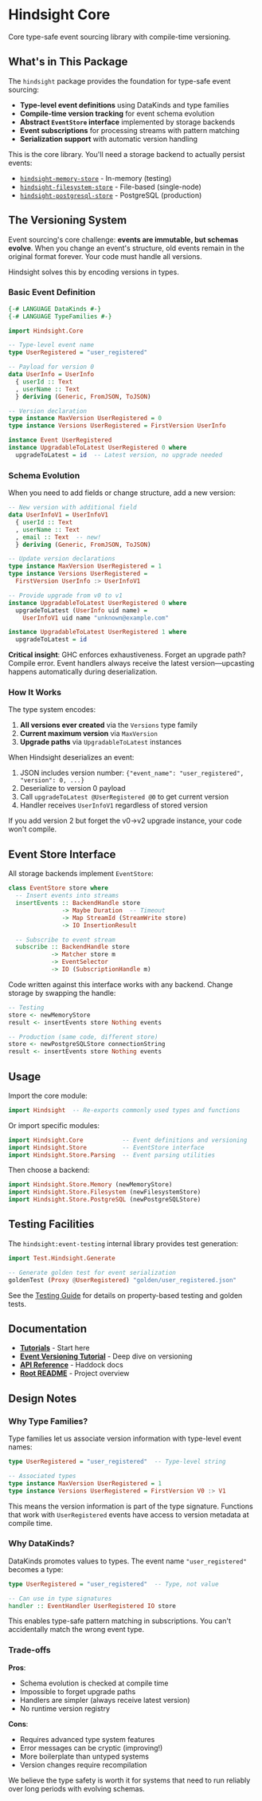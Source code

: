 # Hindsight Core

Core type-safe event sourcing library with compile-time versioning.

## What's in This Package

The `hindsight` package provides the foundation for type-safe event sourcing:

- **Type-level event definitions** using DataKinds and type families
- **Compile-time version tracking** for event schema evolution
- **Abstract `EventStore` interface** implemented by storage backends
- **Event subscriptions** for processing streams with pattern matching
- **Serialization support** with automatic version handling

This is the core library. You'll need a storage backend to actually persist events:

- [`hindsight-memory-store`](../hindsight-memory-store/) - In-memory (testing)
- [`hindsight-filesystem-store`](../hindsight-filesystem-store/) - File-based (single-node)
- [`hindsight-postgresql-store`](../hindsight-postgresql-store/) - PostgreSQL (production)

## The Versioning System

Event sourcing's core challenge: **events are immutable, but schemas evolve**. When you change an event's structure, old events remain in the original format forever. Your code must handle all versions.

Hindsight solves this by encoding versions in types.

### Basic Event Definition

```haskell
{-# LANGUAGE DataKinds #-}
{-# LANGUAGE TypeFamilies #-}

import Hindsight.Core

-- Type-level event name
type UserRegistered = "user_registered"

-- Payload for version 0
data UserInfo = UserInfo
  { userId :: Text
  , userName :: Text
  } deriving (Generic, FromJSON, ToJSON)

-- Version declaration
type instance MaxVersion UserRegistered = 0
type instance Versions UserRegistered = FirstVersion UserInfo

instance Event UserRegistered
instance UpgradableToLatest UserRegistered 0 where
  upgradeToLatest = id  -- Latest version, no upgrade needed
```

### Schema Evolution

When you need to add fields or change structure, add a new version:

```haskell
-- New version with additional field
data UserInfoV1 = UserInfoV1
  { userId :: Text
  , userName :: Text
  , email :: Text  -- new!
  } deriving (Generic, FromJSON, ToJSON)

-- Update version declarations
type instance MaxVersion UserRegistered = 1
type instance Versions UserRegistered =
  FirstVersion UserInfo :> UserInfoV1

-- Provide upgrade from v0 to v1
instance UpgradableToLatest UserRegistered 0 where
  upgradeToLatest (UserInfo uid name) =
    UserInfoV1 uid name "unknown@example.com"

instance UpgradableToLatest UserRegistered 1 where
  upgradeToLatest = id
```

**Critical insight**: GHC enforces exhaustiveness. Forget an upgrade path? Compile error. Event handlers always receive the latest version—upcasting happens automatically during deserialization.

### How It Works

The type system encodes:

1. **All versions ever created** via the `Versions` type family
2. **Current maximum version** via `MaxVersion`
3. **Upgrade paths** via `UpgradableToLatest` instances

When Hindsight deserializes an event:
1. JSON includes version number: `{"event_name": "user_registered", "version": 0, ...}`
2. Deserialize to version 0 payload
3. Call `upgradeToLatest @UserRegistered @0` to get current version
4. Handler receives `UserInfoV1` regardless of stored version

If you add version 2 but forget the v0→v2 upgrade instance, your code won't compile.

## Event Store Interface

All storage backends implement `EventStore`:

```haskell
class EventStore store where
  -- Insert events into streams
  insertEvents :: BackendHandle store
               -> Maybe Duration  -- Timeout
               -> Map StreamId (StreamWrite store)
               -> IO InsertionResult

  -- Subscribe to event stream
  subscribe :: BackendHandle store
            -> Matcher store m
            -> EventSelector
            -> IO (SubscriptionHandle m)
```

Code written against this interface works with any backend. Change storage by swapping the handle:

```haskell
-- Testing
store <- newMemoryStore
result <- insertEvents store Nothing events

-- Production (same code, different store)
store <- newPostgreSQLStore connectionString
result <- insertEvents store Nothing events
```

## Usage

Import the core module:

```haskell
import Hindsight  -- Re-exports commonly used types and functions
```

Or import specific modules:

```haskell
import Hindsight.Core           -- Event definitions and versioning
import Hindsight.Store          -- EventStore interface
import Hindsight.Store.Parsing  -- Event parsing utilities
```

Then choose a backend:

```haskell
import Hindsight.Store.Memory (newMemoryStore)
import Hindsight.Store.Filesystem (newFilesystemStore)
import Hindsight.Store.PostgreSQL (newPostgreSQLStore)
```

## Testing Facilities

The `hindsight:event-testing` internal library provides test generation:

```haskell
import Test.Hindsight.Generate

-- Generate golden test for event serialization
goldenTest (Proxy @UserRegistered) "golden/user_registered.json"
```

See the [Testing Guide](https://hindsight.events/development/testing/) for details on property-based testing and golden tests.

## Documentation

- **[Tutorials](https://hindsight.events/tutorials/)** - Start here
- **[Event Versioning Tutorial](https://hindsight.events/tutorials/04-event-versioning/)** - Deep dive on versioning
- **[API Reference](https://hindsight.events/api/)** - Haddock docs
- **[Root README](../)** - Project overview

## Design Notes

### Why Type Families?

Type families let us associate version information with type-level event names:

```haskell
type UserRegistered = "user_registered"  -- Type-level string

-- Associated types
type instance MaxVersion UserRegistered = 1
type instance Versions UserRegistered = FirstVersion V0 :> V1
```

This means the version information is part of the type signature. Functions that work with `UserRegistered` events have access to version metadata at compile time.

### Why DataKinds?

DataKinds promotes values to types. The event name `"user_registered"` becomes a type:

```haskell
type UserRegistered = "user_registered"  -- Type, not value

-- Can use in type signatures
handler :: EventHandler UserRegistered IO store
```

This enables type-safe pattern matching in subscriptions. You can't accidentally match the wrong event type.

### Trade-offs

**Pros**:
- Schema evolution is checked at compile time
- Impossible to forget upgrade paths
- Handlers are simpler (always receive latest version)
- No runtime version registry

**Cons**:
- Requires advanced type system features
- Error messages can be cryptic (improving!)
- More boilerplate than untyped systems
- Version changes require recompilation

We believe the type safety is worth it for systems that need to run reliably over long periods with evolving schemas.
